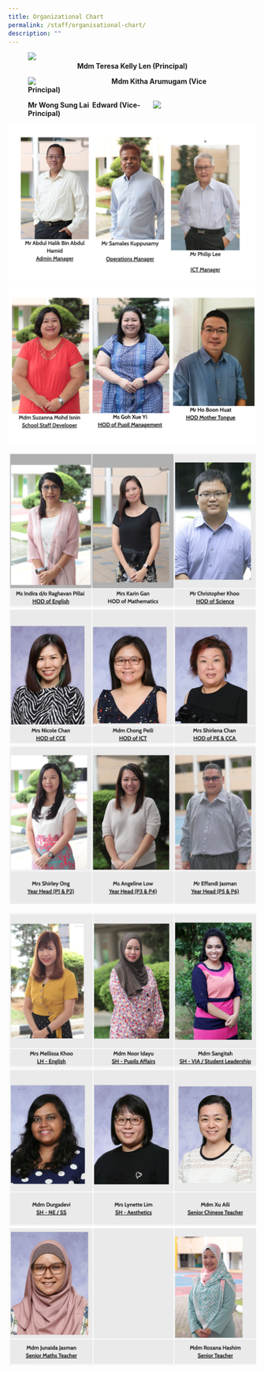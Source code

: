 ```yaml
---
title: Organizational Chart
permalink: /staff/organisational-chart/
description: ""
---
```

<figure>
<img src="https://file.go.gov.sg/67u60i.JPG"        style="width:40%"> 
<figcaption align = "center"><b>Mdm Teresa Kelly Len (Principal)</b></figcaption>	
 </figure>
 
<figure>
 <img src="https://file.go.gov.sg/rirg95.JPG"         style="width:40%" align = "left">
<b>Mdm Kitha Arumugam (Vice Principal)</b>
</figure>
<figure>	
  <img src="https://file.go.gov.sg/u4i7eo.JPG"         
 style="width:40%" align = "right">
	<b>Mr Wong Sung Lai  Edward (Vice-Principal) </b>
	</figure>
 
 
 
 
 
![](/images/managers.png)
![](/images/HOD.png)

![](/images/HODs.png)
![](/images/HODs%202.png)
![](/images/Year%20heads.png)

![](/images/LH%20SH.png)
![](/images/SH%202.png)
![](/images/Senior%20staff.png)